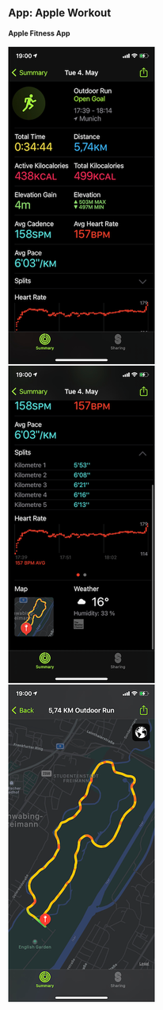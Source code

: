 ## App: Apple Workout

#### Apple Fitness App

<p float="left">
  <img src="assets/img_1.png" />
  <img src="assets/img_2.png" />
  <img src="assets/img_3.png" />
</p>